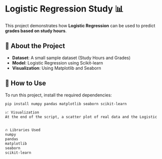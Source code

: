# Logistic Regression Study 📊

This project demonstrates how **Logistic Regression** can be used to predict **grades based on study hours**.

## 📌 About the Project
- **Dataset**: A small sample dataset (Study Hours and Grades)
- **Model**: Logistic Regression using Scikit-learn
- **Visualization**: Using Matplotlib and Seaborn

## 🚀 How to Use
To run this project, install the required dependencies:

```bash
pip install numpy pandas matplotlib seaborn scikit-learn

📈 Visualization
At the end of the script, a scatter plot of real data and the Logistic Regression curve is displayed.


🔥 Libraries Used
numpy
pandas
matplotlib
seaborn
scikit-learn
